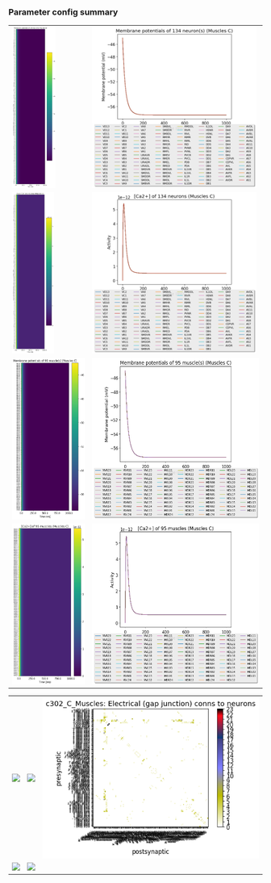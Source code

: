 ### Parameter config summary 
<table>

<tr>
  <td><a href="neurons_C_Muscles.png"><img alt=" " src="neurons_C_Muscles.png" height="320"/></a></td>
  <td><a href="traces_neuron_Muscles_C.png"><img alt=" " src="traces_neuron_Muscles_C.png" height="320"/></a></td>
</tr>

<tr>
  <td><a href="neuron_activity_C_Muscles.png"><img alt=" " src="neuron_activity_C_Muscles.png" height="320"/></a></td>
  <td><a href="traces_neuron_activity_Muscles_C.png"><img alt=" " src="traces_neuron_activity_Muscles_C.png" height="320"/></a></td>
</tr>

<tr>
  <td><a href="muscles_C_Muscles.png"><img alt=" " src="muscles_C_Muscles.png" height="320"/></a></td>
  <td><a href="traces_muscles_Muscles_C.png"><img alt=" " src="traces_muscles_Muscles_C.png" height="320"/></a></td>
</tr>

<tr>
  <td><a href="muscle_activity_C_Muscles.png"><img alt=" " src="muscle_activity_C_Muscles.png" height="320"/></a></td>
  <td><a href="traces_muscles_activity_Muscles_C.png"><img alt=" " src="traces_muscles_activity_Muscles_C.png" height="320"/></a></td>
</tr>
</table>
<table>

<tr><td><a href="c302_C_Muscles_exc_to_neurons.png"><img alt=" " src="c302_C_Muscles_exc_to_neurons.png" height="320"/></a></td>

  <td><a href="c302_C_Muscles_inh_to_neurons.png"><img alt=" " src="c302_C_Muscles_inh_to_neurons.png" height="320"/></a></td>

  <td><a href="c302_C_Muscles_elec_neurons_neurons.png"><img alt=" " src="c302_C_Muscles_elec_neurons_neurons.png" height="320"/></a></td></tr>

<tr><td><a href="c302_C_Muscles_exc_to_muscles.png"><img alt=" " src="c302_C_Muscles_exc_to_muscles.png" height="320"/></a></td>

  <td><a href="c302_C_Muscles_inh_to_muscles.png"><img alt=" " src="c302_C_Muscles_inh_to_muscles.png" height="320"/></a></td></tr>
</table>

